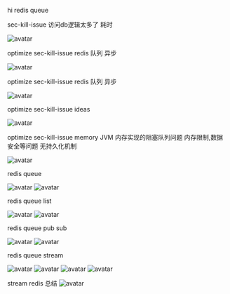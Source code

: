 hi redis queue

sec-kill-issue  访问db逻辑太多了 耗时

![avatar](00.sec-kill-issue.jpg)


optimize sec-kill-issue redis 队列 异步

![avatar](01.redis-sec-kill-check.jpg)

optimize sec-kill-issue redis 队列 异步

![avatar](02.sec-kill-optimize.jpg)


optimize sec-kill-issue ideas

![avatar](03.optimize-method.jpg)


optimize sec-kill-issue memory JVM 内存实现的阻塞队列问题 内存限制,数据安全等问题 无持久化机制

![avatar](04.sec-kill-queue-memory-issue.jpg)

redis queue

![avatar](05.redis-queue.jpg)
![avatar](06.redis-queue.jpg)


redis queue list

![avatar](07.redis-queue-list.jpg)
![avatar](08.redis-queue-list.jpg)


redis queue pub sub

![avatar](09.redis-queue-pubsub.jpg)
![avatar](11.redis-queue-pubsub.jpg)


redis queue stream

![avatar](10.redis-queue-stream.jpg)
![avatar](12.redis-queue-stream.jpg)
![avatar](13.redis-queue-stream.jpg)
![avatar](14.redis-queue-stream.jpg)

stream redis 总结
![avatar](15.redis-queue-stream.jpg)

